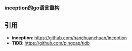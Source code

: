 ### inception的go语言重构



## 引用

- **inception**: https://github.com/hanchuanchuan/inception
- **TiDB**: https://github.com/pingcap/tidb

